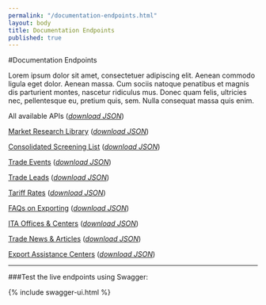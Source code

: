 ```yaml
---
permalink: "/documentation-endpoints.html"
layout: body
title: Documentation Endpoints
published: true
---
```


#Documentation Endpoints

Lorem ipsum dolor sit amet, consectetuer adipiscing elit. Aenean commodo ligula eget dolor. Aenean massa. Cum sociis natoque penatibus et magnis dis parturient montes, nascetur ridiculus mus. Donec quam felis, ultricies nec, pellentesque eu, pretium quis, sem. Nulla consequat massa quis enim. 

All available APIs ([_download JSON_](api/trade-apis.json))

[Market Research Library](market-research-library.html) ([_download JSON_](api/market-research-library.json))

[Consolidated Screening List](consolidated-screening-list.html) ([_download JSON_](api/consolidated-screening-lists.json))

[Trade Events](trade-events.html) ([_download JSON_](api/trade-events.json))

[Trade Leads](trade-leads.html) ([_download JSON_](api/trade-leads.json))

[Tariff Rates](tariff-rates.html) ([_download JSON_](api/tariff-rates.json))

[FAQs on Exporting](faqs-exporting.html) ([_download JSON_](api/ita-faqs.json))

[ITA Offices & Centers](ita-office-locations.html) ([_download JSON_](api/ita-office-locations.json))

[Trade News & Articles](ita-trade-articles.html) ([_download JSON_](api/ita-articles.json))

[Export Assistance Centers](ita-zip-codes.html) ([_download JSON_](api/export-assistance-centers.json))

---

###Test the live endpoints using Swagger:

{% include swagger-ui.html %}